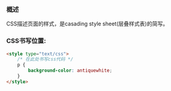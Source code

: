 ### 概述
CSS描述页面的样式，是casading style sheet(层叠样式表)的简写。

### CSS书写位置:
```html
<style type="text/css">
    /* 在此处书写css代码 */
    p {
        background-color: antiquewhite;
    }
</style>
```